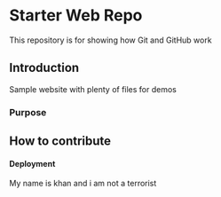 # Starter Web Repo

This repository is for showing how Git and GitHub work

## Introduction

Sample website with plenty of files for demos

### Purpose

## How to contribute

#### Deployment

My name is khan and i am not a terrorist
